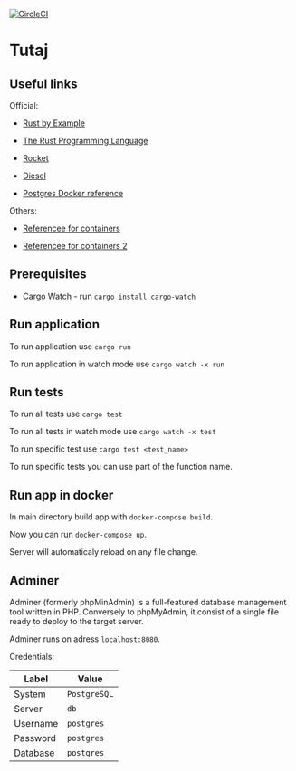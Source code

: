 [![CircleCI](https://circleci.com/gh/srodmiescie/tutaj.svg?style=shield)](https://circleci.com/gh/srodmiescie/tutaj)

# Tutaj

## Useful links

Official:

- [Rust by Example](https://doc.rust-lang.org/stable/rust-by-example/index.html)

- [The Rust Programming Language](https://doc.rust-lang.org/nightly/book/ch01-00-getting-started.html)

- [Rocket](https://rocket.rs/v0.4/guide/)

- [Diesel](http://docs.diesel.rs/diesel/index.html)

- [Postgres Docker reference](https://docs.docker.com/samples/library/postgres/)

Others:

- [Referencee for containers](https://github.com/ghotiphud/rust-web-starter)

- [Referencee for containers 2](https://github.com/mario-orlicky/docker-starter)

## Prerequisites

- [Cargo Watch](https://github.com/passcod/cargo-watch) - run `cargo install cargo-watch`

## Run application

To run application use `cargo run`

To run application in watch mode use `cargo watch -x run`

## Run tests

To run all tests use `cargo test`

To run all tests in watch mode use `cargo watch -x test`

To run specific test use `cargo test <test_name>`

To run specific tests you can use part of the function name.

## Run app in docker

In main directory build app with `docker-compose build`.

Now you can run `docker-compose up`.

Server will automaticaly reload on any file change.

## Adminer

Adminer (formerly phpMinAdmin) is a full-featured database management tool written in PHP. Conversely to phpMyAdmin, it consist of a single file ready to deploy to the target server.

Adminer runs on adress `localhost:8080`.

Credentials:

| Label    | Value        |
| -------- | ------------ |
| System   | `PostgreSQL` |
| Server   | `db`         |
| Username | `postgres`   |
| Password | `postgres`   |
| Database | `postgres`   |